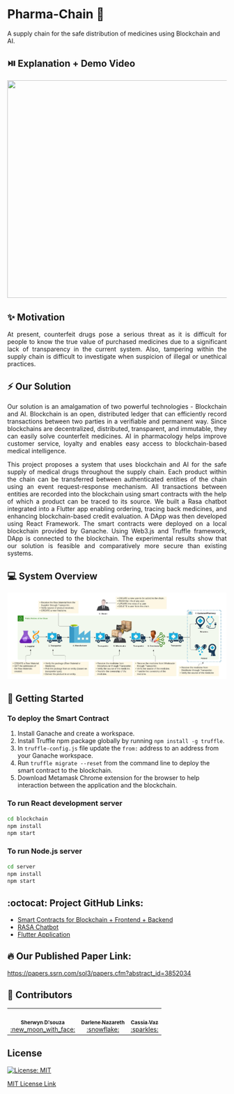 # Pharma-Chain :pill:

A supply chain for the safe distribution of medicines using Blockchain and AI.

## ⏯️ Explanation + Demo Video

<a href="https://www.youtube.com/watch?v=uQZH6UH1lyY"><img src="https://img.youtube.com/vi/uQZH6UH1lyY/0.jpg" height="500px" width="700px"/></a>

## ✨ Motivation
<p align="justify">
At present, counterfeit drugs pose a serious threat as it is difficult for people to know the true value of purchased medicines due to a significant lack of transparency in the current system. Also, tampering within the supply chain is difficult to investigate when suspicion of illegal or unethical practices. 
</p>

## ⚡ Our Solution
<p align="justify">
Our solution is an amalgamation of two powerful technologies - Blockchain and AI. Blockchain is an open, distributed ledger that can efficiently record transactions between two parties in a verifiable and permanent way. Since blockchains are decentralized, distributed, transparent, and immutable, they can easily solve counterfeit medicines. AI in pharmacology helps improve customer service, loyalty and enables easy access to blockchain-based medical intelligence. 
</p>
<p align="justify">
This project proposes a system that uses blockchain and AI for the safe supply of medical drugs throughout the supply chain. Each product within the chain can be transferred between authenticated entities of the chain using an event request-response mechanism. All transactions between entities are recorded into the blockchain using smart contracts with the help of which a product can be traced to its source. We built a Rasa chatbot integrated into a Flutter app enabling ordering, tracing back medicines, and enhancing blockchain-based credit evaluation. A DApp was then developed using React Framework. The smart contracts were deployed on a local blockchain provided by Ganache. Using Web3.js and Truffle framework, DApp is connected to the blockchain. The experimental results show that our solution is feasible and comparatively more secure than existing systems.
</p>

## 💻 System Overview
<img src="assets/Blockchain Supply Chain.jpeg"/>

## 👀 Getting Started

### To deploy the Smart Contract

1. Install Ganache and create a workspace.
2. Install Truffle npm package globally by running ```npm install -g truffle```.
3. In `truffle-config.js` file update the `from:` address to an address from your Ganache workspace.
4. Run ```truffle migrate --reset``` from the command line to deploy the smart contract to the blockchain.
5. Download Metamask Chrome extension for the browser to help interaction between the application and the blockchain.

### To run React development server

```bash
cd blockchain
npm install
npm start
```

### To run Node.js server
```bash
cd server
npm install
npm start
```


## :octocat: Project GitHub Links:
- <a href="https://github.com/sherwyn11/Pharma-Chain">Smart Contracts for Blockchain + Frontend + Backend</a>
- <a href="https://github.com/Darlene-Naz/pharma-assistant">RASA Chatbot</a>
- <a href="https://github.com/Darlene-Naz/MediBot">Flutter Application</a>

## 🔥 Our Published Paper Link:
<a href="https://papers.ssrn.com/sol3/papers.cfm?abstract_id=3852034" target="_blank">https://papers.ssrn.com/sol3/papers.cfm?abstract_id=3852034</a>

## :busts_in_silhouette: Contributors

<table>
  <tr>
    <td align="center"><a href="https://github.com/sherwyn11"><img src="https://avatars.githubusercontent.com/u/43489167?v=3?s=100" width="100px;" alt=""/><br /><sub><b>Sherwyn D'souza</b></sub></a><br /><a href="" title="">:new_moon_with_face:</a></td>
    <td align="center"><a href="https://github.com/Darlene-Naz"><img src="https://avatars.githubusercontent.com/u/46684660?v=3?s=100" width="100px;" alt=""/><br /><sub><b>Darlene Nazareth</b></sub></a><br /><a href="" title="">:snowflake:</a></td>
    <td align="center"><a href="https://github.com/CassiaVaz"><img src="https://avatars.githubusercontent.com/u/54650944?v=3?s=100" width="100px;" alt=""/><br /><sub><b>Cassia Vaz</b></sub></a><br /><a href="" title="">:sparkles:</a></td></td>
  </tr>
 </table>

## License

[![License: MIT](https://img.shields.io/badge/License-MIT-yellow.svg?style=flat-square)](https://opensource.org/licenses/MIT)

[MIT License Link](https://github.com/sherwyn11/Pharma-Chain/blob/master/LICENSE)
